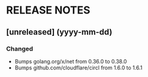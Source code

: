 # RELEASE NOTES

## [unreleased] (yyyy-mm-dd)

### Changed

- Bumps golang.org/x/net from 0.36.0 to 0.38.0
- Bumps github.com/cloudflare/circl from 1.6.0 to 1.6.1
